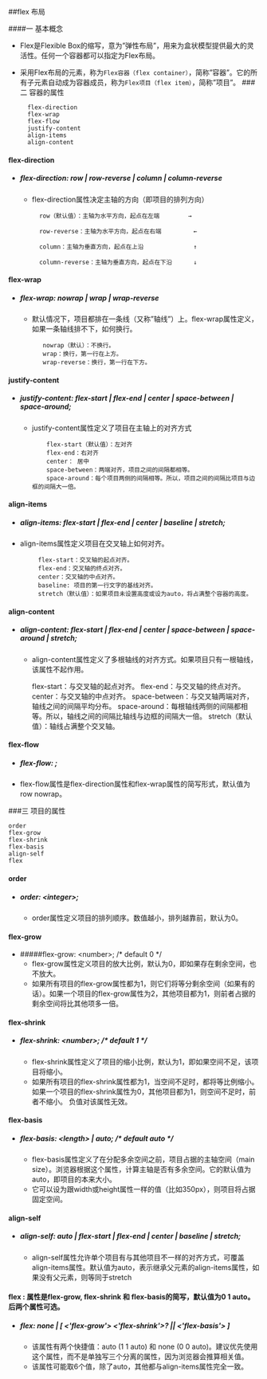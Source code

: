 ##flex 布局

####一 基本概念 
- Flex是Flexible Box的缩写，意为”弹性布局”，用来为盒状模型提供最大的灵活性。任何一个容器都可以指定为Flex布局。
- 采用Flex布局的元素，称为`Flex容器（flex container）`，简称”容器”。它的所有子元素自动成为容器成员，称为`Flex项目（flex item）`，简称”项目”。
###二 容器的属性


		flex-direction
		flex-wrap
		flex-flow
		justify-content
		align-items
		align-content

#### flex-direction
 
-   ##### flex-direction: row | row-reverse | column | column-reverse

	- flex-direction属性决定主轴的方向（即项目的排列方向）


			row（默认值）：主轴为水平方向，起点在左端        →

			row-reverse：主轴为水平方向，起点在右端         ←			                                      
													     
			column：主轴为垂直方向，起点在上沿              ↑ 

			column-reverse：主轴为垂直方向，起点在下沿      ↓



#### flex-wrap

- #####  flex-wrap: nowrap | wrap | wrap-reverse

  -  默认情况下，项目都排在一条线（又称”轴线”）上。flex-wrap属性定义，如果一条轴线排不下，如何换行。
      	
			nowrap（默认）：不换行。
			wrap：换行，第一行在上方。
			wrap-reverse：换行，第一行在下方。

#### justify-content
- ##### justify-content: flex-start | flex-end | center | space-between | space-around;
  - justify-content属性定义了项目在主轴上的对齐方式

			flex-start（默认值）：左对齐
			flex-end：右对齐
			center： 居中
			space-between：两端对齐，项目之间的间隔都相等。
			space-around：每个项目两侧的间隔相等。所以，项目之间的间隔比项目与边框的间隔大一倍。

#### align-items
-   ##### align-items: flex-start | flex-end | center | baseline | stretch;
 - align-items属性定义项目在交叉轴上如何对齐。

			flex-start：交叉轴的起点对齐。
			flex-end：交叉轴的终点对齐。
			center：交叉轴的中点对齐。
			baseline: 项目的第一行文字的基线对齐。
			stretch（默认值）：如果项目未设置高度或设为auto，将占满整个容器的高度。

#### align-content

- ##### align-content: flex-start | flex-end | center | space-between | space-around | stretch;
	- align-content属性定义了多根轴线的对齐方式。如果项目只有一根轴线，该属性不起作用。

		flex-start：与交叉轴的起点对齐。
		flex-end：与交叉轴的终点对齐。
		center：与交叉轴的中点对齐。
		space-between：与交叉轴两端对齐，轴线之间的间隔平均分布。
		space-around：每根轴线两侧的间隔都相等。所以，轴线之间的间隔比轴线与边框的间隔大一倍。
		stretch（默认值）：轴线占满整个交叉轴。


#### flex-flow
- #####  flex-flow: <flex-direction> <flex-wrap>;
 -  flex-flow属性是flex-direction属性和flex-wrap属性的简写形式，默认值为row nowrap。


###三 项目的属性

	order
	flex-grow
	flex-shrink
	flex-basis
	align-self
	flex


#### order

 - #####   order: \<integer>;
   - order属性定义项目的排列顺序。数值越小，排列越靠前，默认为0。


#### flex-grow

- #####flex-grow: \<number>; /* default 0 */
	- flex-grow属性定义项目的放大比例，默认为0，即如果存在剩余空间，也不放大。 
 	- 如果所有项目的flex-grow属性都为1，则它们将等分剩余空间（如果有的话）。如果一个项目的flex-grow属性为2，其他项目都为1，则前者占据的剩余空间将比其他项多一倍。 
#### flex-shrink

- ##### flex-shrink: \<number>; /* default 1 */
	-  flex-shrink属性定义了项目的缩小比例，默认为1，即如果空间不足，该项目将缩小。
	-  如果所有项目的flex-shrink属性都为1，当空间不足时，都将等比例缩小。如果一个项目的flex-shrink属性为0，其他项目都为1，则空间不足时，前者不缩小。
负值对该属性无效。
#### flex-basis

- ##### flex-basis: \<length> | auto; /* default auto */
 	- flex-basis属性定义了在分配多余空间之前，项目占据的主轴空间（main size）。浏览器根据这个属性，计算主轴是否有多余空间。它的默认值为auto，即项目的本来大小。
	- 它可以设为跟width或height属性一样的值（比如350px），则项目将占据固定空间。

#### align-self

- #####   align-self: auto | flex-start | flex-end | center | baseline | stretch;
	- align-self属性允许单个项目有与其他项目不一样的对齐方式，可覆盖align-items属性。默认值为auto，表示继承父元素的align-items属性，如果没有父元素，则等同于stretch



#### flex : 属性是flex-grow, flex-shrink 和 flex-basis的简写，默认值为0 1 auto。后两个属性可选。
- #####    flex: none | [ <'flex-grow'> <'flex-shrink'>? || <'flex-basis'> ]
	- 该属性有两个快捷值：auto (1 1 auto) 和 none (0 0 auto)。建议优先使用这个属性，而不是单独写三个分离的属性，因为浏览器会推算相关值。
	- 该属性可能取6个值，除了auto，其他都与align-items属性完全一致。








